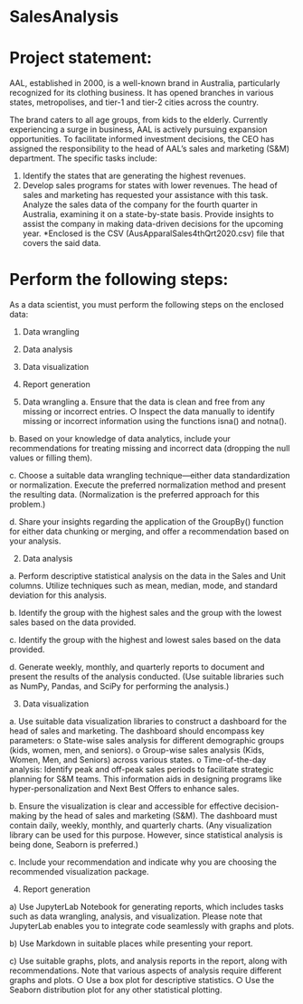 # SalesAnalysis

# Project statement:
AAL, established in 2000, is a well-known brand in Australia, particularly recognized for its clothing business. It has opened branches in various states, metropolises, and tier-1 and tier-2 cities across the country.

The brand caters to all age groups, from kids to the elderly.
Currently experiencing a surge in business, AAL is actively pursuing expansion opportunities. To facilitate informed investment decisions, the CEO has assigned the responsibility to the head of AAL’s sales and marketing (S&M) department. The specific tasks include:

1)	Identify the states that are generating the highest revenues.
2)	Develop sales programs for states with lower revenues. The head of sales and marketing has requested your assistance with this task.
Analyze the sales data of the company for the fourth quarter in Australia, examining it on a state-by-state basis. Provide insights to assist the company in making data-driven decisions for the upcoming year.
*Enclosed is the CSV (AusApparalSales4thQrt2020.csv) file that covers the said data.

# Perform the following steps:
As a data scientist, you must perform the following steps on the enclosed data:
1.	Data wrangling
2.	Data analysis
3.	Data visualization
4.	Report generation

1.	Data wrangling
  a.	Ensure that the data is clean and free from any missing or incorrect entries.
    ○	Inspect the data manually to identify missing or incorrect information using the functions isna() and notna().

  b.	Based on your knowledge of data analytics, include your recommendations for treating missing and incorrect data (dropping the null values or filling them).

  c.	Choose a suitable data wrangling technique—either data standardization or normalization. Execute the preferred normalization method and present the resulting data. (Normalization is the preferred approach for this problem.)

  d.	Share your insights regarding the application of the GroupBy() function for either data chunking or merging, and offer a recommendation based on your analysis.

2.	Data analysis

  a.	Perform descriptive statistical analysis on the data in the Sales and Unit columns. Utilize techniques such as mean, median, mode, and standard deviation for this analysis.
  
  b.	Identify the group with the highest sales and the group with the lowest sales based on the data provided.
  
  c.	Identify the group with the highest and lowest sales based on the data provided.

  d.	Generate weekly, monthly, and quarterly reports to document and present the results of the analysis conducted. (Use suitable libraries such as NumPy, Pandas, and SciPy for performing the analysis.)

3.	Data visualization

  a.	Use suitable data visualization libraries to construct a dashboard for the head of sales and marketing. The dashboard should encompass key parameters:
    o	State-wise sales analysis for different demographic groups (kids, women, men, and seniors).
    o	Group-wise sales analysis (Kids, Women, Men, and Seniors) across various states.
    o	Time-of-the-day analysis: Identify peak and off-peak sales periods to facilitate strategic planning for S&M teams. This information aids in designing programs like hyper-personalization and Next Best Offers to enhance sales.
  
  b.	Ensure the visualization is clear and accessible for effective decision-making by the head of sales and marketing (S&M). The dashboard must contain daily, weekly, monthly, and quarterly charts.
(Any visualization library can be used for this purpose. However, since statistical analysis is being done, Seaborn is preferred.)
  
  c.	Include your recommendation and indicate why you are choosing the recommended visualization package.

4.	Report generation 

  a)	Use JupyterLab Notebook for generating reports, which includes tasks such as data wrangling, analysis, and visualization. Please note that JupyterLab enables you to integrate code seamlessly with graphs and plots.

  b)	Use Markdown in suitable places while presenting your report. 
  
  c)	Use suitable graphs, plots, and analysis reports in the report, along with recommendations. Note that various aspects of analysis require different graphs and plots.
    ○	Use a box plot for descriptive statistics.
    ○	Use the Seaborn distribution plot for any other statistical plotting.
